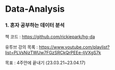 # Data-Analysis
### 1. 혼자 공부하는 데이터 분석

책 코드 : https://github.com/rickiepark/hg-da

유투브 강의 목록 : https://www.youtube.com/playlist?list=PLVsNizTWUw7FGzSRCkQrPEEe-ljVXgS7k

목표 : 4주안에 끝내기 (23.03.21~23.04.17)
